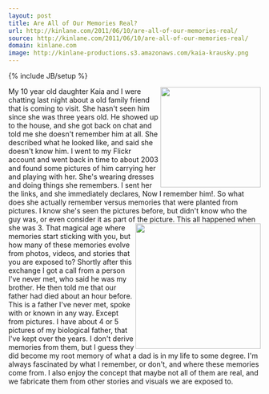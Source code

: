 ```yaml
---
layout: post
title: Are All of Our Memories Real?
url: http://kinlane.com/2011/06/10/are-all-of-our-memories-real/
source: http://kinlane.com/2011/06/10/are-all-of-our-memories-real/
domain: kinlane.com
image: http://kinlane-productions.s3.amazonaws.com/kaia-krausky.png
---
```

{% include JB/setup %}<p>
     <img class="c1"
        src="http://kinlane-productions.s3.amazonaws.com/kaia-krausky.png"
        alt=""
        width="200"
        align="right" />My 10 year old daughter Kaia and I were chatting last night about a old family friend that is coming to visit. She hasn't seen him since she was three years old. He showed up to the house, and she got back on chat and told me she doesn't remember him at all. She described what he looked like, and said she doesn't know him. I went to my Flickr account and went back in time to about 2003 and found some pictures of him carrying her and playing with her. She's wearing dresses and doing things she remembers. I sent her the links, and she immediately declares, Now I remember him!. So what does she actually remember versus memories that were planted from pictures. I know she's seen the pictures before, but didn't know who the guy was, or even consider it as part of the picture. <img class="c1"
        src="http://kinlane-productions.s3.amazonaws.com/Jimmy-Lifting-Weights.png"
        alt=""
        width="250"
        align="right" />This all happened when she was 3. That magical age where memories start sticking with you, but how many of these memories evolve from photos, videos, and stories that you are exposed to? Shortly after this exchange I got a call from a person I've never met, who said he was my brother. He then told me that our father had died about an hour before. This is a father I've never met, spoke with or known in any way. Except from pictures. I have about 4 or 5 pictures of my biological father, that I've kept over the years. I don't derive memories from them, but I guess they did become my root memory of what a dad is in my life to some degree. I'm always fascinated by what I remember, or don't, and where these memories come from. I also enjoy the concept that maybe not all of them are real, and we fabricate them from other stories and visuals we are exposed to.
</p>